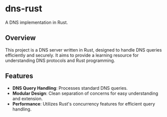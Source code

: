 # dns-rust

A DNS implementation in Rust.

## Overview

This project is a DNS server written in Rust, designed to handle DNS queries efficiently and securely. It aims to provide a learning resource for understanding DNS protocols and Rust programming.

## Features

- **DNS Query Handling**: Processes standard DNS queries.
- **Modular Design**: Clean separation of concerns for easy understanding and extension.
- **Performance**: Utilizes Rust's concurrency features for efficient query handling.
